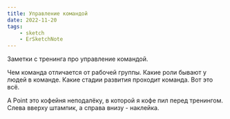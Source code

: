 ```yaml
---
title: Управление командой
date: 2022-11-20
tags:
    - sketch
    - ErSketchNote
---
```


Заметки с тренинга про управление командой.

Чем команда отличается от рабочей группы. Какие роли бывают у людей в команде. Какие стадии развития проходит команда. Вот это всё.

А Point это кофейня неподалёку, в которой я кофе пил перед тренингом. Слева вверху штампик, а справа внизу - наклейка.
